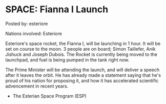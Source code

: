 # SPACE: Fianna I Launch

Posted by: esteriore

Nations involved: Esteriore

Esteriore's space rocket, the Fianna I, will be launching in 1 hour. It will be set on course to the moon. 3 people are on board; Simon Taillefer, Anik Jishuck and Joseph Dubois. The Rocket is currently being moved to the launchpad, and fuel is being pumped in the tank right now.

The Prime Minister will be attending the launch, and will deliver a speech after it leaves the orbit. He has already made a statement saying that he's proud of his nation for proposing it, and how it has accelerated scientific advencement in recent years.

- The Esterian Space Program (ESP)